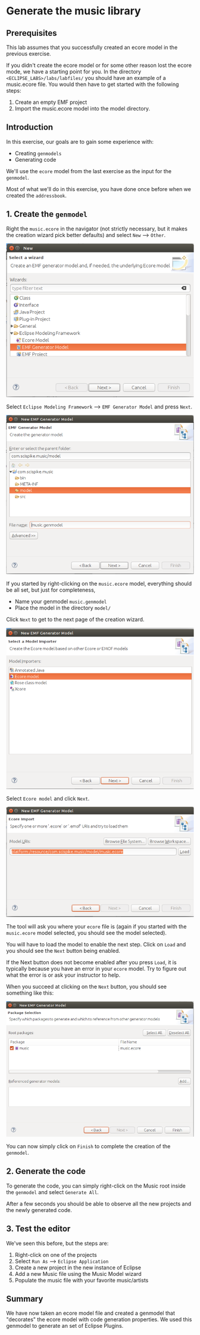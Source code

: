# Generate the music library

## Prerequisites

This lab assumes that you successfully created an ecore model in the previous exercise.

If you didn't create the ecore model or for some other reason lost the ecore mode, we have a starting point for you.
In the directory `<ECLIPSE_LABS>/labs/labfiles/` you should have an example of a music.ecore file.
You would then have to get started with the following steps:

1. Create an empty EMF project
2. Import the music.ecore model into the model directory.

## Introduction

In this exercise, our goals are to gain some experience with:

* Creating `genmodels`
* Generating code

We'll use the `ecore` model from the last exercise as the input for the `genmodel`.

Most of what we'll do in this exercise, you have done once before when we created the `addressbook`.

## 1. Create the `genmodel`

Right the `music.ecore` in the navigator (not strictly necessary, but it makes the creation wizard pick better defaults) and select `New` --> `Other`.

![](pics/04_01_genmodel.png)

Select `Eclipse Modeling Framework` --> `EMF Generator Model` and press `Next`.

![](pics/04_02_naming-model.png)

If you started by right-clicking on the `music.ecore` model, everything should be all set, but just for completeness,

* Name your genmodel `music.genmodel`
* Place the model in the directory `model/`

Click `Next` to get to the next page of the creation wizard.

![](pics/04_03_select-ecore.png)

Select `Ecore model` and click `Next`.

![](pics/04_04_load.png)

The tool will ask you where your `ecore` file is (again if you started with the `music.ecore` model selected, you should see the model selected).

You will have to load the model to enable the next step.
Click on `Load` and you should see the `Next` button being enabled.

If the Next button does not become enabled after you press `Load`, it is typically because you have an error in your `ecore` model. Try to figure out what the error is or ask your instructor to help.

When you succeed at clicking on the `Next` button, you should see something like this:

![](pics/04_05_loaded.png)

You can now simply click on `Finish` to complete the creation of the `genmodel`.

## 2. Generate the code

To generate the code, you can simply right-click on the Music root inside the `genmodel` and select `Generate All`.

After a few seconds you should be able to observe all the new projects and the newly generated code.

## 3. Test the editor

We've seen this before, but the steps are:

1. Right-click on one of the projects
2. Select `Run As` --> `Eclipse Application`
3. Create a new project in the new instance of Eclipse
4. Add a new Music file using the Music Model wizard
5. Populate the music file with your favorite music/artists

## Summary

We have now taken an ecore model file and created a genmodel that "decorates" the ecore model with code generation properties.
We used this genmodel to generate an set of Eclipse Plugins.

